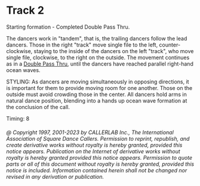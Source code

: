 
# Track 2

Starting formation - Completed Double Pass Thru. 

The dancers work in "tandem", that is, the trailing dancers follow the lead
dancers. Those in the right "track" move single file to the left,
counter-clockwise, staying to the inside of the dancers on the left "track", who
move single file, clockwise, to the right on the outside. The movement continues as in a
[Double Pass Thru](../b1/double_pass_thru.md), 
until the dancers have reached parallel right-hand ocean waves. 

STYLING: As dancers are moving simultaneously in opposing directions, it is important for them to provide moving room for one another. Those on the outside must avoid crowding those in the center. All dancers hold arms in  natural dance position, blending into a  hands up ocean wave formation at the conclusion of the call.

Timing: 8

###### @ Copyright 1997, 2001-2023 by CALLERLAB Inc., The International Association of Square Dance Callers. Permission to reprint, republish, and create derivative works without royalty is hereby granted, provided this notice appears. Publication on the Internet of derivative works without royalty is hereby granted provided this notice appears. Permission to quote parts or all of this document without royalty is hereby granted, provided this notice is included. Information contained herein shall not be changed nor revised in any derivation or publication.

